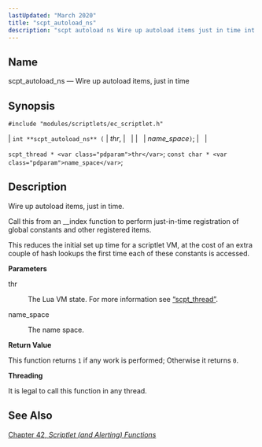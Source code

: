 ```yaml
---
lastUpdated: "March 2020"
title: "scpt_autoload_ns"
description: "scpt autoload ns Wire up autoload items just in time int scpt autoload ns thr name space scpt thread thr const char name space Wire up autoload items just in time Call this from an index function to perform just in time registration of global constants and other registered items..."
---
```


<a name="apis.scpt_autoload_ns"></a> 
## Name

scpt_autoload_ns — Wire up autoload items, just in time

## Synopsis

`#include "modules/scriptlets/ec_scriptlet.h"`

| `int **scpt_autoload_ns** (` | <var class="pdparam">thr</var>, |   |
|   | <var class="pdparam">name_space</var>`)`; |   |

`scpt_thread * <var class="pdparam">thr</var>`;
`const char * <var class="pdparam">name_space</var>`;<a name="idp58984224"></a> 
## Description

Wire up autoload items, just in time.

Call this from an __index function to perform just-in-time registration of global constants and other registered items.

This reduces the initial set up time for a scriptlet VM, at the cost of an extra couple of hash lookups the first time each of these constants is accessed.

**<a name="idp58986624"></a> Parameters**

<dl class="variablelist">

<dt>thr</dt>

<dd>

The Lua VM state. For more information see [“scpt_thread”](/momentum/3/3-api/structs-scpt-thread).

</dd>

<dt>name_space</dt>

<dd>

The name space.

</dd>

</dl>

**<a name="idp58991744"></a> Return Value**

This function returns `1` if any work is performed; Otherwise it returns `0`.

**<a name="idp58993584"></a> Threading**

It is legal to call this function in any thread.

<a name="idp58995136"></a> 
## See Also

[Chapter 42, *Scriptlet (and Alerting) Functions*](script "Chapter 42. Scriptlet (and Alerting) Functions")